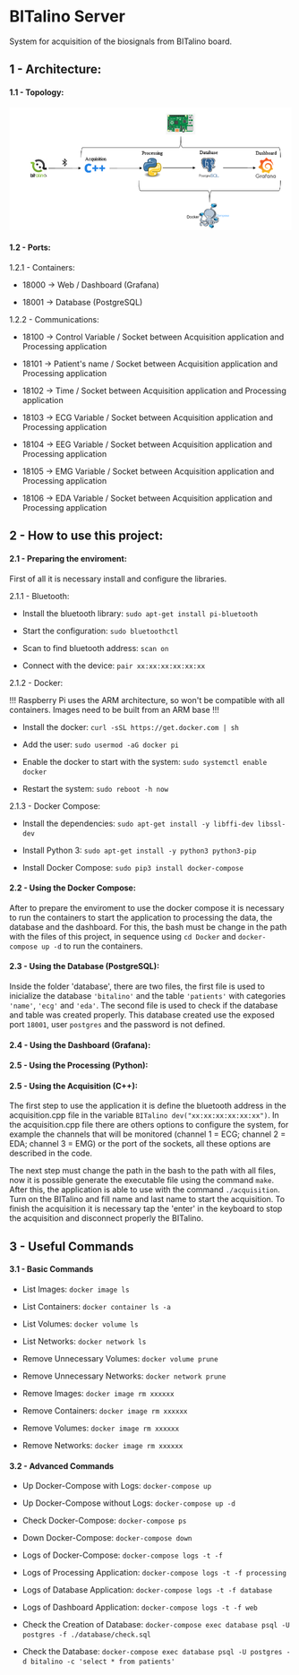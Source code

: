 # BITalino Server
System for acquisition of the biosignals from BITalino board.

## 1 - Architecture:

#### 1.1 - Topology:

![ScreenShot](https://github.com/wrfrohlich/BITalino_Server/blob/V1.0/figures/Topology.png)

#### 1.2 - Ports:
1.2.1 - Containers:

* 18000 -> Web / Dashboard (Grafana)

* 18001 -> Database (PostgreSQL)

1.2.2 - Communications:

* 18100 -> Control Variable / Socket between Acquisition application and Processing application

* 18101 -> Patient's name / Socket between Acquisition application and Processing application

* 18102 -> Time / Socket between Acquisition application and Processing application

* 18103 -> ECG Variable / Socket between Acquisition application and Processing application

* 18104 -> EEG Variable / Socket between Acquisition application and Processing application

* 18105 -> EMG Variable / Socket between Acquisition application and Processing application

* 18106 -> EDA Variable / Socket between Acquisition application and Processing application

## 2 - How to use this project:

#### 2.1 - Preparing the enviroment:
First of all it is necessary install and configure the libraries.

2.1.1 - Bluetooth:

* Install the bluetooth library: `sudo apt-get install pi-bluetooth`

* Start the configuration: `sudo bluetoothctl`

* Scan to find bluetooth address: `scan on`

* Connect with the device: `pair xx:xx:xx:xx:xx:xx`

2.1.2 - Docker:

!!! Raspberry Pi uses the ARM architecture, so won't be compatible with all containers. Images need to be built from an ARM base !!!

* Install the docker: `curl -sSL https://get.docker.com | sh`

* Add the user: `sudo usermod -aG docker pi`

* Enable the docker to start with the system: `sudo systemctl enable docker`

* Restart the system: `sudo reboot -h now`

2.1.3 - Docker Compose:

* Install the dependencies: `sudo apt-get install -y libffi-dev libssl-dev`

* Install Python 3: `sudo apt-get install -y python3 python3-pip`

* Install Docker Compose: `sudo pip3 install docker-compose`

#### 2.2 - Using the Docker Compose:

After to prepare the enviroment to use the docker compose it is necessary to run the containers to start the application to processing the data, the database and the dashboard. For this, the bash must be change in the path with the files of this project, in sequence using `cd Docker` and `docker-compose up -d` to run the containers. 

#### 2.3 - Using the Database (__PostgreSQL__):

Inside the folder 'database', there are two files, the first file is used to inicialize the database `'bitalino'` and the table `'patients'` with categories `'name'`, `'ecg'` and `'eda'`. The second file is used to check if the database and table was created properly. This database created use the exposed port `18001`, user `postgres` and the password is not defined.

#### 2.4 - Using the Dashboard (__Grafana__):

#### 2.5 - Using the Processing (__Python__):

#### 2.5 - Using the Acquisition (__C++__):

The first step to use the application it is define the bluetooth address in the acquisition.cpp file in the variable `BITalino dev("xx:xx:xx:xx:xx:xx")`. In the acquisition.cpp file there are others options to configure the system, for example the channels that will be monitored (channel 1 = ECG; channel 2 = EDA; channel 3 = EMG) or the port of the sockets, all these options are described in the code.

The next step must change the path in the bash to the path with all files, now it is possible generate the executable file using the command `make`. After this, the application is able to use with the command `./acquisition`. Turn on the BITalino and fill  name and last name to start the acquisition. To finish the acquisition it is necessary tap the 'enter' in the keyboard to stop the acquisition and disconnect properly the BITalino.

## 3 - Useful Commands

#### 3.1 - Basic Commands

* List Images: `docker image ls`

* List Containers: `docker container ls -a`

* List Volumes: `docker volume ls`

* List Networks: `docker network ls`

* Remove Unnecessary Volumes: `docker volume prune`

* Remove Unnecessary Networks: `docker network prune`

* Remove Images: `docker image rm xxxxxx`

* Remove Containers: `docker image rm xxxxxx`

* Remove Volumes: `docker image rm xxxxxx`

* Remove Networks: `docker image rm xxxxxx`

#### 3.2 - Advanced Commands
* Up Docker-Compose with Logs: `docker-compose up`

* Up Docker-Compose without Logs: `docker-compose up -d`

* Check Docker-Compose: `docker-compose ps`

* Down Docker-Compose: `docker-compose down`

* Logs of Docker-Compose: `docker-compose logs -t -f`

* Logs of Processing Application: `docker-compose logs -t -f processing`

* Logs of Database Application: `docker-compose logs -t -f database`

* Logs of Dashboard Application: `docker-compose logs -t -f web`

* Check the Creation of Database: `docker-compose exec database psql -U postgres -f ./database/check.sql`

* Check the Database: `docker-compose exec database psql -U postgres -d bitalino -c 'select * from patients'`
